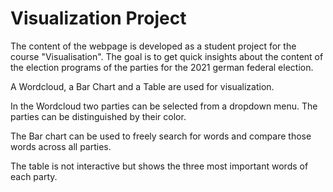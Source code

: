 # Visualization Project

The content of the webpage is developed as a student project for the course "Visualisation". 
The goal is to get quick insights about the content of the election programs of the parties 
for the 2021 german federal election.

A Wordcloud, a Bar Chart and a Table are used for visualization. 

In the Wordcloud two parties can be selected from a dropdown menu. The parties can be distinguished
by their color.

The Bar chart can be used to freely search for words and compare those words across all parties.

The table is not interactive but shows the three most important words of each party.